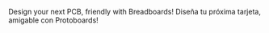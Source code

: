 Design your next PCB, friendly with Breadboards!
Diseña tu próxima tarjeta, amigable con Protoboards!
